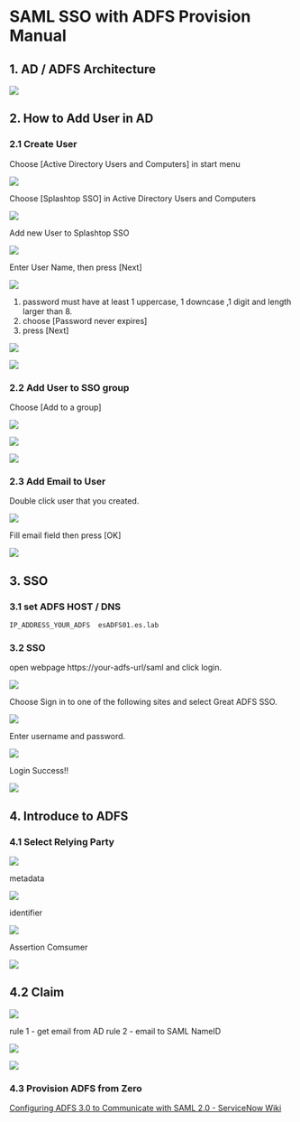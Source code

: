 # SAML SSO with ADFS Provision Manual

## 1. AD / ADFS Architecture

![](https://lh3.googleusercontent.com/-zar5_s7BfPA/W21f99XRQ4I/AAAAAAAAJGQ/qvPLzQIvUjYXNNEahYudJGR-NcrL9CKWQCHMYCw/I/15115101530194.jpg)

## 2. How to Add User in AD

### 2.1 Create User

Choose [Active Directory Users and Computers] in start menu

![](https://lh3.googleusercontent.com/-DGs38AqQrHg/W21f-pHGDRI/AAAAAAAAJGU/6WVWqd8fBHEx89zcR4z2kC1yXcaVWx8vgCHMYCw/I/15115053615964.jpg)

Choose [Splashtop SSO] in Active Directory Users and Computers

![](https://lh3.googleusercontent.com/-UpnwxIcyZlI/W21f-5ajcjI/AAAAAAAAJGY/OuoD4svNxtctxBvMA66S9Et3IJQC7qtwACHMYCw/I/15115053942279.jpg)

Add new User to Splashtop SSO

![](https://lh3.googleusercontent.com/-cF1lNjpFddE/W21f_TTMYDI/AAAAAAAAJGc/CucsR5JDEi4OXr-3bxLiGYhU43IA_DbgQCHMYCw/I/15115054159264.jpg)

Enter User Name, then press [Next]

![](https://lh3.googleusercontent.com/-qw_38USad5Y/W21f__xRh9I/AAAAAAAAJGg/nh1V3r8wVdAePQTfQgWedTntPYndMlNOgCHMYCw/I/15115055786886.jpg)

1. password must have at least 1 uppercase, 1 downcase ,1 digit and length larger than 8.
2. choose [Password never expires]
3. press [Next]

![](https://lh3.googleusercontent.com/-CsRb6od1bzo/W21gAcahA6I/AAAAAAAAJGk/jzdPrmbHmmk_6PsbrHDvszCIRnCj2HvvACHMYCw/I/15115057375626.jpg)

![](https://lh3.googleusercontent.com/-2ui2daA4RrY/W21gA3T-a_I/AAAAAAAAJGo/Q0xb_eRSObgidye6sVX95sExR23IH1pLQCHMYCw/I/15115062961374.jpg)

### 2.2 Add User to SSO group

Choose [Add to a group]

![](https://lh3.googleusercontent.com/-VrVQPMTWdyY/W21gBeSsMBI/AAAAAAAAJGs/ILfp_DpGdbwi2dnAENCBjsZu3uZn9ptOQCHMYCw/I/15115063844544.jpg)

![](https://lh3.googleusercontent.com/-Cd-x0bRDiCo/W21gB0mnT-I/AAAAAAAAJGw/q1qKqM26XmACcazmrIHeyqbkVmjWHIlZgCHMYCw/I/15115066589025.jpg)

![](https://lh3.googleusercontent.com/-GZlhy0K5nPE/W21gCfVRSKI/AAAAAAAAJG0/0uO-eXSNEtQwdGYEUmIwDNpsyRGNBjTqgCHMYCw/I/15115066789464.jpg)

### 2.3 Add Email to User

Double click user that you created.

![](https://lh3.googleusercontent.com/-NeRk4jS--20/W21gCjzJglI/AAAAAAAAJG4/VhgmevQpb4YCqkt_SwTLGekMFcBVoPqIQCHMYCw/I/15115069654817.jpg)

Fill email field then press [OK]

![](https://lh3.googleusercontent.com/-UBcfk0KEw_o/W21gC2I0LLI/AAAAAAAAJG8/mJcEwn6a3-kIAyUE_EmLW4MngWwfNQkEQCHMYCw/I/15115068465646.jpg)



## 3. SSO

### 3.1 set ADFS HOST / DNS

```
IP_ADDRESS_YOUR_ADFS  esADFS01.es.lab
```

### 3.2 SSO

open webpage https://your-adfs-url/saml and click login.

![](https://lh3.googleusercontent.com/-5mlvlwoGlcA/W21gDRgYHyI/AAAAAAAAJHA/xL_-ByRxP_8nnKRlP7nGgqvCgk3fUr0fACHMYCw/I/15115108237849.jpg)

Choose Sign in to one of the following sites and select Great ADFS SSO.

![](https://lh3.googleusercontent.com/-mydaeAm92d8/W21gDiLYULI/AAAAAAAAJHE/cmPGaZOpVDk9CRBfwKyUGS9gjvCEb8vwwCHMYCw/I/15115078380573.jpg)

Enter username and password.

![](https://lh3.googleusercontent.com/-cCA0cDKuIz4/W21gEKUclbI/AAAAAAAAJHI/wu4h-xYuzUIJONF5GfuPAMarlkqVlVoEgCHMYCw/I/15115081135173.jpg)

Login Success!!

![](https://lh3.googleusercontent.com/-tlGIWeTMrp0/W21gH515YeI/AAAAAAAAJHo/MNCREuCwNmEk8dPU8hjR0DHEm2xInkBUgCHMYCw/I/15115081389508.jpg)

## 4. Introduce to ADFS

### 4.1 Select Relying Party

![](https://i.imgur.com/XIO339E.png)

metadata

![](https://i.imgur.com/GlMrHch.png)


identifier

![](https://i.imgur.com/rRnOBJu.png)

Assertion Comsumer

![](https://i.imgur.com/3M8XYQ0.png)

## 4.2 Claim

![](https://i.imgur.com/uyx8qbA.png)

rule 1 - get email from AD
rule 2 - email to SAML NameID

![](https://i.imgur.com/B2SNvGn.png)

![](https://lh3.googleusercontent.com/-tlGIWeTMrp0/W21gH515YeI/AAAAAAAAJHo/MNCREuCwNmEk8dPU8hjR0DHEm2xInkBUgCHMYCw/I/15115081389508.jpg)

### 4.3 Provision ADFS from Zero

[Configuring ADFS 3.0 to Communicate with SAML 2.0 - ServiceNow Wiki](http://wiki.servicenow.com/index.php?title=Configuring_ADFS_3.0_to_Communicate_with_SAML_2.0#gsc.tab=0)




